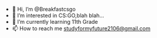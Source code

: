 - 👋 Hi, I’m @Breakfastcsgo
- 👀 I’m interested in CS:GO,blah blah...
- 🌱 I’m currently learning 11th Grade
- 📫 How to reach me studyformyfuture2106@gmail.com

<!---
Breakfastcsgo/Breakfastcsgo is a ✨ special ✨ repository because its `README.md` (this file) appears on your GitHub profile.
You can click the Preview link to take a look at your changes.
--->
